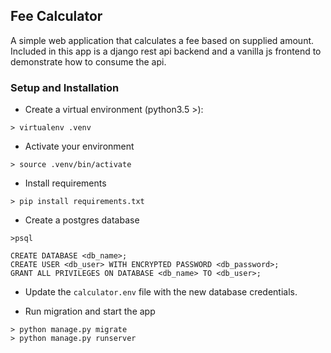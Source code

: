 ## Fee Calculator ###
A simple web application that calculates a fee based on supplied amount.
Included in this app is a django rest api backend and a vanilla js frontend to demonstrate how to consume the api.

### Setup and Installation
- Create a virtual environment (python3.5 >):
```shell script
> virtualenv .venv
```
- Activate your environment
```shell script
> source .venv/bin/activate
```
- Install requirements
```shell script
> pip install requirements.txt
```

- Create a postgres database
```shell script
>psql

CREATE DATABASE <db_name>;
CREATE USER <db_user> WITH ENCRYPTED PASSWORD <db_password>;
GRANT ALL PRIVILEGES ON DATABASE <db_name> TO <db_user>;
```

- Update the `calculator.env` file with the new database credentials.

- Run migration and start the app
```shell script
> python manage.py migrate
> python manage.py runserver
```